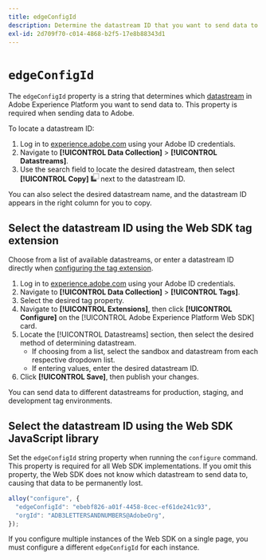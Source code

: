 ```yaml
---
title: edgeConfigId
description: Determine the datastream ID that you want to send data to.
exl-id: 2d709f70-c014-4868-b2f5-17e8b88343d1
---
```

# `edgeConfigId`

The `edgeConfigId` property is a string that determines which [datastream](../../../datastreams/overview.md) in Adobe Experience Platform you want to send data to. This property is required when sending data to Adobe.

To locate a datastream ID:

1. Log in to [experience.adobe.com](https://experience.adobe.com) using your Adobe ID credentials.
1. Navigate to **[!UICONTROL Data Collection]** > **[!UICONTROL Datastreams]**.
1. Use the search field to locate the desired datastream, then select **[!UICONTROL Copy]** ![Copy](../../assets/copy.png) next to the datastream ID.

You can also select the desired datastream name, and the datastream ID appears in the right column for you to copy.

## Select the datastream ID using the Web SDK tag extension

Choose from a list of available datastreams, or enter a datastream ID directly when [configuring the tag extension](/help/tags/extensions/client/web-sdk/web-sdk-extension-configuration.md).

1. Log in to [experience.adobe.com](https://experience.adobe.com) using your Adobe ID credentials.
1. Navigate to **[!UICONTROL Data Collection]** > **[!UICONTROL Tags]**.
1. Select the desired tag property.
1. Navigate to **[!UICONTROL Extensions]**, then click **[!UICONTROL Configure]** on the [!UICONTROL Adobe Experience Platform Web SDK] card.
1. Locate the [!UICONTROL Datastreams] section, then select the desired method of determining datastream.
   * If choosing from a list, select the sandbox and datastream from each respective dropdown list.
   * If entering values, enter the desired datastream ID.
1. Click **[!UICONTROL Save]**, then publish your changes.

You can send data to different datastreams for production, staging, and development tag environments.

## Select the datastream ID using the Web SDK JavaScript library

Set the `edgeConfigId` string property when running the `configure` command. This property is required for all Web SDK implementations. If you omit this property, the Web SDK does not know which datastream to send data to, causing that data to be permanently lost.

```js
alloy("configure", {
  "edgeConfigId": "ebebf826-a01f-4458-8cec-ef61de241c93",
  "orgId": "ADB3LETTERSANDNUMBERS@AdobeOrg",
});
```

If you configure multiple instances of the Web SDK on a single page, you must configure a different `edgeConfigId` for each instance.
